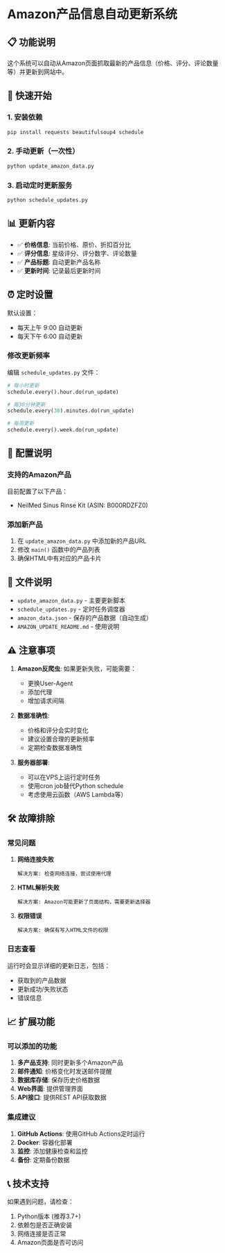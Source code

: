 # Amazon产品信息自动更新系统

## 📋 功能说明

这个系统可以自动从Amazon页面抓取最新的产品信息（价格、评分、评论数量等）并更新到网站中。

## 🚀 快速开始

### 1. 安装依赖

```bash
pip install requests beautifulsoup4 schedule
```

### 2. 手动更新（一次性）

```bash
python update_amazon_data.py
```

### 3. 启动定时更新服务

```bash
python schedule_updates.py
```

## 📊 更新内容

- ✅ **价格信息**: 当前价格、原价、折扣百分比
- ✅ **评分信息**: 星级评分、评分数字、评论数量
- ✅ **产品标题**: 自动更新产品名称
- ✅ **更新时间**: 记录最后更新时间

## ⏰ 定时设置

默认设置：
- 每天上午 9:00 自动更新
- 每天下午 6:00 自动更新

### 修改更新频率

编辑 `schedule_updates.py` 文件：

```python
# 每小时更新
schedule.every().hour.do(run_update)

# 每30分钟更新
schedule.every(30).minutes.do(run_update)

# 每周更新
schedule.every().week.do(run_update)
```

## 🔧 配置说明

### 支持的Amazon产品

目前配置了以下产品：
- NeilMed Sinus Rinse Kit (ASIN: B000RDZFZ0)

### 添加新产品

1. 在 `update_amazon_data.py` 中添加新的产品URL
2. 修改 `main()` 函数中的产品列表
3. 确保HTML中有对应的产品卡片

## 📁 文件说明

- `update_amazon_data.py` - 主要更新脚本
- `schedule_updates.py` - 定时任务调度器
- `amazon_data.json` - 保存的产品数据（自动生成）
- `AMAZON_UPDATE_README.md` - 使用说明

## ⚠️ 注意事项

1. **Amazon反爬虫**: 如果更新失败，可能需要：
   - 更换User-Agent
   - 添加代理
   - 增加请求间隔

2. **数据准确性**: 
   - 价格和评分会实时变化
   - 建议设置合理的更新频率
   - 定期检查数据准确性

3. **服务器部署**:
   - 可以在VPS上运行定时任务
   - 使用cron job替代Python schedule
   - 考虑使用云函数（AWS Lambda等）

## 🛠️ 故障排除

### 常见问题

1. **网络连接失败**
   ```
   解决方案: 检查网络连接，尝试使用代理
   ```

2. **HTML解析失败**
   ```
   解决方案: Amazon可能更新了页面结构，需要更新选择器
   ```

3. **权限错误**
   ```
   解决方案: 确保有写入HTML文件的权限
   ```

### 日志查看

运行时会显示详细的更新日志，包括：
- 获取到的产品数据
- 更新成功/失败状态
- 错误信息

## 📈 扩展功能

### 可以添加的功能

1. **多产品支持**: 同时更新多个Amazon产品
2. **邮件通知**: 价格变化时发送邮件提醒
3. **数据库存储**: 保存历史价格数据
4. **Web界面**: 提供管理界面
5. **API接口**: 提供REST API获取数据

### 集成建议

1. **GitHub Actions**: 使用GitHub Actions定时运行
2. **Docker**: 容器化部署
3. **监控**: 添加健康检查和监控
4. **备份**: 定期备份数据

## 📞 技术支持

如果遇到问题，请检查：
1. Python版本 (推荐3.7+)
2. 依赖包是否正确安装
3. 网络连接是否正常
4. Amazon页面是否可访问
